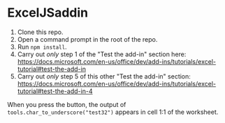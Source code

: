 # ExcelJSaddin

1. Clone this repo.
1. Open a command prompt in the root of the repo. 
1. Run `npm install`. 
1. Carry out _only_ step 1 of the "Test the add-in" section here: https://docs.microsoft.com/en-us/office/dev/add-ins/tutorials/excel-tutorial#test-the-add-in
1. Carry out _only_ step 5 of this other "Test the add-in" section: https://docs.microsoft.com/en-us/office/dev/add-ins/tutorials/excel-tutorial#test-the-add-in-4

When you press the button, the output of `tools.char_to_underscore("test32")` appears in cell 1:1 of the worksheet. 

